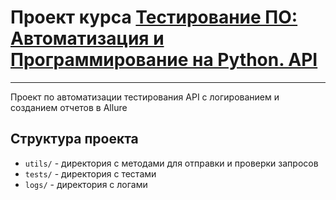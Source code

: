 # Проект курса [Тестирование ПО: Автоматизация и Программирование на Python. API](https://stepik.org/course/127716/promo#toc)

---

Проект по автоматизации тестирования API c логированием и созданием отчетов в Allure

## Структура проекта

- `utils/` - директория с методами для отправки и проверки запросов
- `tests/` - директория с тестами
- `logs/` - директория с логами


